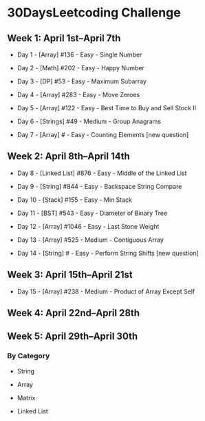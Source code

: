 # 30DaysLeetcoding Challenge

## Week 1: April 1st–April 7th

* Day 1 - [Array] #136 - Easy - Single Number

* Day 2 - [Math] #202 - Easy - Happy Number

* Day 3 - [DP] #53 - Easy - Maximum Subarray

* Day 4 - [Array] #283 - Easy - Move Zeroes

* Day 5 - [Array] #122 - Easy - Best Time to Buy and Sell Stock II

* Day 6 - [Strings] #49 - Medium - Group Anagrams

* Day 7 - [Array] # - Easy - Counting Elements [new question]

## Week 2: April 8th–April 14th

* Day 8 - [Linked List] #876 - Easy - Middle of the Linked List

* Day 9 - [String] #844 - Easy - Backspace String Compare

* Day 10 - [Stack] #155 - Easy - Min Stack

* Day 11 - [BST] #543 - Easy - Diameter of Binary Tree

* Day 12 - [Array] #1046 - Easy - Last Stone Weight

* Day 13 - [Array] #525 - Medium - Contiguous Array

* Day 14 - [String] # - Easy - Perform String Shifts [new question]

## Week 3: April 15th–April 21st

* Day 15 - [Array] #238 - Medium - Product of Array Except Self

## Week 4: April 22nd–April 28th

## Week 5: April 29th–April 30th

### By Category

* String

* Array

* Matrix

* Linked List
